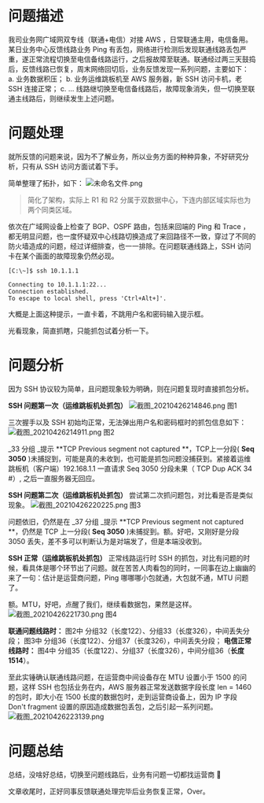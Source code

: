 # 问题描述
我司业务网广域网双专线（联通+电信）对接 AWS ，日常联通主用，电信备用。某日业务中心反馈线路业务 Ping 有丢包，网络进行检测后发现联通线路丢包严重，遂正常流程切换至电信备线路运行，之后报故障至联通。联通经过两三天鼓捣后，反馈线路已恢复，周末网络回切后，业务反馈发现一系列问题，主要如下：
a. 业务数据积压；
b. 业务运维跳板机至 AWS 服务器，新 SSH 访问卡机，老 SSH 连接正常；
c. ...
线路继切换至电信备线路后，故障现象消失，但一切换至联通主线路后，则继续发生上述问题。

# 问题处理
就所反馈的问题来说，因为不了解业务，所以业务方面的种种异象，不好研究分析，只有从 SSH 访问方面试着下手。

简单整理了拓扑，如下：
![未命名文件.png](https://cdn.nlark.com/yuque/0/2021/png/2777842/1619442563362-0d09b16b-bc9d-4d62-8523-f17e9bd6873d.png#align=left&display=inline&height=910&margin=%5Bobject%20Object%5D&name=%E6%9C%AA%E5%91%BD%E5%90%8D%E6%96%87%E4%BB%B6.png&originHeight=910&originWidth=516&size=49939&status=done&style=none&width=516)
> 简化了架构，实际上 R1 和 R2 分属于双数据中心，下连内部区域实际也为两个同类区域。



依次在广域网设备上检查了 BGP、OSPF 路由，包括来回端的 Ping 和 Trace ，都无明显问题，也一度怀疑双中心线路切换造成了来回路径不一致，穿过了不同的防火墙造成的问题，经过详细排查，也一一排除。在问题联通线路上，SSH 访问卡在某个画面的故障现象仍然必现。
```shell
[C:\~]$ ssh 10.1.1.1

Connecting to 10.1.1.1:22...
Connection established.
To escape to local shell, press 'Ctrl+Alt+]'.
```
大概是上面这种提示，一直卡着，不跳用户名和密码输入提示框。


光看现象，简直抓瞎，只能抓包试着分析一下。


# 问题分析
因为 SSH 协议较为简单，且问题现象较为明确，则在问题复现时直接抓包分析。


**SSH 问题第一次（运维跳板机处抓包）**
![截图_20210426214846.png](https://cdn.nlark.com/yuque/0/2021/png/2777842/1619444977374-d4e1b5ae-cef9-4a40-a091-be282cf32021.png#align=left&display=inline&height=422&margin=%5Bobject%20Object%5D&name=%E6%88%AA%E5%9B%BE_20210426214846.png&originHeight=422&originWidth=1409&size=67191&status=done&style=none&width=1409)
图1


三次握手以及 SSH 初始均正常，无法弹出用户名和密码框时的抓包信息如下：
![截图_20210426214911.png](https://cdn.nlark.com/yuque/0/2021/png/2777842/1619445033451-918af6c9-ab7e-4d06-a951-e02797128ec6.png#align=left&display=inline&height=636&margin=%5Bobject%20Object%5D&name=%E6%88%AA%E5%9B%BE_20210426214911.png&originHeight=636&originWidth=1493&size=115218&status=done&style=none&width=1493)
图2

_33 分组 _提示 **TCP Previous segment not captured **，TCP上一分段( **Seq 3050** )未捕捉到，可能是真的未收到，也可能是抓包问题没捕获到。紧接着运维跳板机（客户端）192.168.1.1 一直请求 Seq 3050 分段未果（ TCP Dup ACK 34 #）, 之后一直服务器无回应。


**SSH 问题第二次（运维跳板机处抓包）**
尝试第二次抓问题包，对比看是否是类似现象。
![截图_20210426220225.png](https://cdn.nlark.com/yuque/0/2021/png/2777842/1619445757705-e602e27e-c200-40d9-872b-0513489977fb.png#align=left&display=inline&height=502&margin=%5Bobject%20Object%5D&name=%E6%88%AA%E5%9B%BE_20210426220225.png&originHeight=502&originWidth=1499&size=87953&status=done&style=none&width=1499)
图3

问题依旧，仍然是在 _37 分组 _提示 **TCP Previous segment not captured **，仍然是 TCP 上一分段( **Seq 3050** )未捕捉到。额。好吧，又刚好是分段 3050 丢失，差不多可以判断认为是对端发了，但是本端没收到。


**SSH 正常（运维跳板机处抓包）**
正常线路运行时 SSH 的抓包，对比有问题的时候，看具体是哪个环节出了问题。就在苦苦人肉看包的同时，一同事在边上幽幽的来了一句：估计是运营商问题，Ping 哪哪哪小包就通，大包就不通，MTU 问题了。

额。MTU，好吧，点醒了我们，继续看数据包，果然是这样。
![截图_20210426221730.png](https://cdn.nlark.com/yuque/0/2021/png/2777842/1619446711749-98cd4eaa-f9e3-4625-819d-7ccfc56cfc1d.png#align=left&display=inline&height=319&margin=%5Bobject%20Object%5D&name=%E6%88%AA%E5%9B%BE_20210426221730.png&originHeight=319&originWidth=1202&size=49629&status=done&style=none&width=1202)
图4

**联通问题线路时：**
图2中 分组32（长度122）、分组33（长度326），中间丢失分段；
图3中 分组36（长度122）、分组37（长度326），中间丢失分段；
**电信正常线路时：**
图4中 分组35（长度122）、分组37（长度326），中间分组36（**长度1514**）。

至此实锤确认联通线路问题，在运营商中间设备存在 MTU 设置小于 1500 的问题，这样 SSH 也包括业务在内，AWS 服务器正常发送数据字段长度 len = 1460 的包时，即大小在 1500 长度的数据包时，走到运营商设备上，因为 IP 字段 Don't fragment 设置的原因造成数据包丢包，之后引起一系列问题。
![截图_20210426223139.png](https://cdn.nlark.com/yuque/0/2021/png/2777842/1619447565908-9138d553-0ec9-4824-bfde-83ae48ff00bc.png#align=left&display=inline&height=219&margin=%5Bobject%20Object%5D&name=%E6%88%AA%E5%9B%BE_20210426223139.png&originHeight=219&originWidth=581&size=12428&status=done&style=none&width=581)


# 问题总结
总结，没啥好总结，切换至问题线路后，业务有问题一切都找运营商 🤣


文章收尾时，正好同事反馈联通处理完毕后业务恢复正常，Over。
